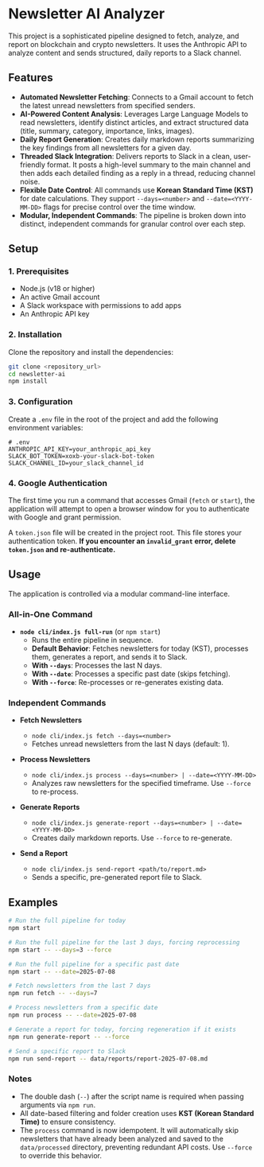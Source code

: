 # Newsletter AI Analyzer

This project is a sophisticated pipeline designed to fetch, analyze, and report on blockchain and crypto newsletters. It uses the Anthropic API to analyze content and sends structured, daily reports to a Slack channel.

## Features

- **Automated Newsletter Fetching**: Connects to a Gmail account to fetch the latest unread newsletters from specified senders.
- **AI-Powered Content Analysis**: Leverages Large Language Models to read newsletters, identify distinct articles, and extract structured data (title, summary, category, importance, links, images).
- **Daily Report Generation**: Creates daily markdown reports summarizing the key findings from all newsletters for a given day.
- **Threaded Slack Integration**: Delivers reports to Slack in a clean, user-friendly format. It posts a high-level summary to the main channel and then adds each detailed finding as a reply in a thread, reducing channel noise.
- **Flexible Date Control**: All commands use **Korean Standard Time (KST)** for date calculations. They support `--days=<number>` and `--date=<YYYY-MM-DD>` flags for precise control over the time window.
- **Modular, Independent Commands**: The pipeline is broken down into distinct, independent commands for granular control over each step.

## Setup

### 1. Prerequisites

- Node.js (v18 or higher)
- An active Gmail account
- A Slack workspace with permissions to add apps
- An Anthropic API key

### 2. Installation

Clone the repository and install the dependencies:

```bash
git clone <repository_url>
cd newsletter-ai
npm install
```

### 3. Configuration

Create a `.env` file in the root of the project and add the following environment variables:

```
# .env
ANTHROPIC_API_KEY=your_anthropic_api_key
SLACK_BOT_TOKEN=xoxb-your-slack-bot-token
SLACK_CHANNEL_ID=your_slack_channel_id
```

### 4. Google Authentication

The first time you run a command that accesses Gmail (`fetch` or `start`), the application will attempt to open a browser window for you to authenticate with Google and grant permission.

A `token.json` file will be created in the project root. This file stores your authentication token. **If you encounter an `invalid_grant` error, delete `token.json` and re-authenticate.**

## Usage

The application is controlled via a modular command-line interface.

### All-in-One Command

- **`node cli/index.js full-run`** (or `npm start`)
  - Runs the entire pipeline in sequence.
  - **Default Behavior**: Fetches newsletters for today (KST), processes them, generates a report, and sends it to Slack.
  - **With `--days`**: Processes the last N days.
  - **With `--date`**: Processes a specific past date (skips fetching).
  - **With `--force`**: Re-processes or re-generates existing data.

### Independent Commands

- **Fetch Newsletters**

  - `node cli/index.js fetch --days=<number>`
  - Fetches unread newsletters from the last N days (default: 1).

- **Process Newsletters**

  - `node cli/index.js process --days=<number> | --date=<YYYY-MM-DD>`
  - Analyzes raw newsletters for the specified timeframe. Use `--force` to re-process.

- **Generate Reports**

  - `node cli/index.js generate-report --days=<number> | --date=<YYYY-MM-DD>`
  - Creates daily markdown reports. Use `--force` to re-generate.

- **Send a Report**
  - `node cli/index.js send-report <path/to/report.md>`
  - Sends a specific, pre-generated report file to Slack.

## Examples

```bash
# Run the full pipeline for today
npm start

# Run the full pipeline for the last 3 days, forcing reprocessing
npm start -- --days=3 --force

# Run the full pipeline for a specific past date
npm start -- --date=2025-07-08

# Fetch newsletters from the last 7 days
npm run fetch -- --days=7

# Process newsletters from a specific date
npm run process -- --date=2025-07-08

# Generate a report for today, forcing regeneration if it exists
npm run generate-report -- --force

# Send a specific report to Slack
npm run send-report -- data/reports/report-2025-07-08.md
```

### Notes

- The double dash (`--`) after the script name is required when passing arguments via `npm run`.
- All date-based filtering and folder creation uses **KST (Korean Standard Time)** to ensure consistency.
- The `process` command is now idempotent. It will automatically skip newsletters that have already been analyzed and saved to the `data/processed` directory, preventing redundant API costs. Use `--force` to override this behavior.
